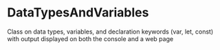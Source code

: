 # DataTypesAndVariables
Class on data types, variables, and declaration keywords (var, let, const) with output displayed on both the console and a web page
